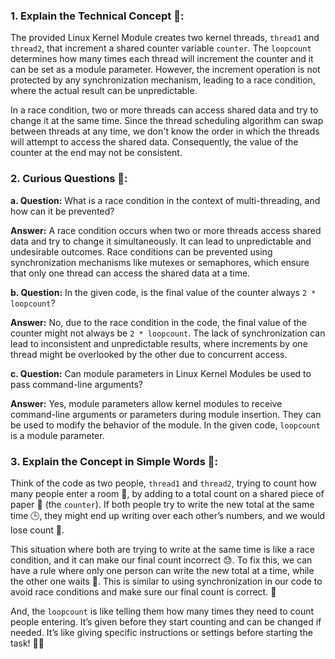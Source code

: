 ### 1. **Explain the Technical Concept 📘:**
The provided Linux Kernel Module creates two kernel threads, `thread1` and `thread2`, that increment a shared counter variable `counter`. The `loopcount` determines how many times each thread will increment the counter and it can be set as a module parameter. However, the increment operation is not protected by any synchronization mechanism, leading to a race condition, where the actual result can be unpredictable.

In a race condition, two or more threads can access shared data and try to change it at the same time. Since the thread scheduling algorithm can swap between threads at any time, we don't know the order in which the threads will attempt to access the shared data. Consequently, the value of the counter at the end may not be consistent.

### 2. **Curious Questions 🤔:**
   **a. Question:** 
   What is a race condition in the context of multi-threading, and how can it be prevented?
   
   **Answer:** 
   A race condition occurs when two or more threads access shared data and try to change it simultaneously. It can lead to unpredictable and undesirable outcomes. Race conditions can be prevented using synchronization mechanisms like mutexes or semaphores, which ensure that only one thread can access the shared data at a time.
   
   **b. Question:** 
   In the given code, is the final value of the counter always `2 * loopcount`?
   
   **Answer:** 
   No, due to the race condition in the code, the final value of the counter might not always be `2 * loopcount`. The lack of synchronization can lead to inconsistent and unpredictable results, where increments by one thread might be overlooked by the other due to concurrent access.
   
   **c. Question:** 
   Can module parameters in Linux Kernel Modules be used to pass command-line arguments?
   
   **Answer:** 
   Yes, module parameters allow kernel modules to receive command-line arguments or parameters during module insertion. They can be used to modify the behavior of the module. In the given code, `loopcount` is a module parameter.

### 3. **Explain the Concept in Simple Words 🌟:**
Think of the code as two people, `thread1` and `thread2`, trying to count how many people enter a room 🚪, by adding to a total count on a shared piece of paper 📄 (the `counter`). If both people try to write the new total at the same time 🕒, they might end up writing over each other’s numbers, and we would lose count 🧮. 

This situation where both are trying to write at the same time is like a race condition, and it can make our final count incorrect 😓. To fix this, we can have a rule where only one person can write the new total at a time, while the other one waits 🚥. This is similar to using synchronization in our code to avoid race conditions and make sure our final count is correct. 🎯

And, the `loopcount` is like telling them how many times they need to count people entering. It’s given before they start counting and can be changed if needed. It’s like giving specific instructions or settings before starting the task! 🧑‍🏫
